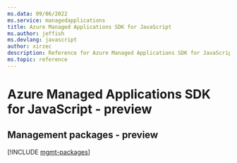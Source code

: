 ```yaml
---
ms.data: 09/06/2022
ms.service: managedapplications
title: Azure Managed Applications SDK for JavaScript
ms.author: jeffish
ms.devlang: javascript
author: xirzec
description: Reference for Azure Managed Applications SDK for JavaScript
ms.topic: reference
---
```

# Azure Managed Applications SDK for JavaScript - preview

## Management packages - preview
[!INCLUDE [mgmt-packages](managed-applications-mgmt-index.md)]